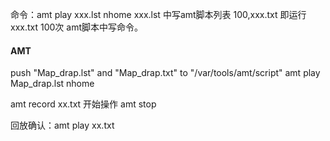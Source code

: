 命令：amt play xxx.lst nhome
xxx.lst 中写amt脚本列表 100,xxx.txt 即运行xxx.txt 100次
amt脚本中写命令。



#### AMT
push "Map_drap.lst" and "Map_drap.txt" to "/var/tools/amt/script"
amt play Map_drap.lst nhome





amt record xx.txt
开始操作
amt stop

回放确认：amt play xx.txt